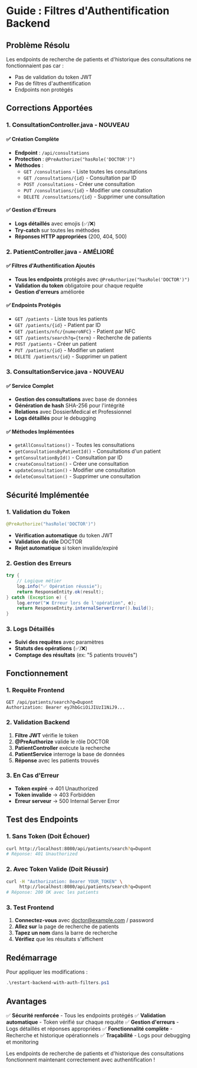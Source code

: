 # Guide : Filtres d'Authentification Backend

## Problème Résolu

Les endpoints de recherche de patients et d'historique des consultations ne fonctionnaient pas car :
- Pas de validation du token JWT
- Pas de filtres d'authentification
- Endpoints non protégés

## Corrections Apportées

### 1. ConsultationController.java - NOUVEAU

#### ✅ Création Complète
- **Endpoint** : `/api/consultations`
- **Protection** : `@PreAuthorize("hasRole('DOCTOR')")`
- **Méthodes** :
  - `GET /consultations` - Liste toutes les consultations
  - `GET /consultations/{id}` - Consultation par ID
  - `POST /consultations` - Créer une consultation
  - `PUT /consultations/{id}` - Modifier une consultation
  - `DELETE /consultations/{id}` - Supprimer une consultation

#### ✅ Gestion d'Erreurs
- **Logs détaillés** avec emojis (✅/❌)
- **Try-catch** sur toutes les méthodes
- **Réponses HTTP appropriées** (200, 404, 500)

### 2. PatientController.java - AMÉLIORÉ

#### ✅ Filtres d'Authentification Ajoutés
- **Tous les endpoints** protégés avec `@PreAuthorize("hasRole('DOCTOR')")`
- **Validation du token** obligatoire pour chaque requête
- **Gestion d'erreurs** améliorée

#### ✅ Endpoints Protégés
- `GET /patients` - Liste tous les patients
- `GET /patients/{id}` - Patient par ID
- `GET /patients/nfc/{numeroNFC}` - Patient par NFC
- `GET /patients/search?q={term}` - Recherche de patients
- `POST /patients` - Créer un patient
- `PUT /patients/{id}` - Modifier un patient
- `DELETE /patients/{id}` - Supprimer un patient

### 3. ConsultationService.java - NOUVEAU

#### ✅ Service Complet
- **Gestion des consultations** avec base de données
- **Génération de hash** SHA-256 pour l'intégrité
- **Relations** avec DossierMedical et Professionnel
- **Logs détaillés** pour le debugging

#### ✅ Méthodes Implémentées
- `getAllConsultations()` - Toutes les consultations
- `getConsultationsByPatientId()` - Consultations d'un patient
- `getConsultationById()` - Consultation par ID
- `createConsultation()` - Créer une consultation
- `updateConsultation()` - Modifier une consultation
- `deleteConsultation()` - Supprimer une consultation

## Sécurité Implémentée

### 1. Validation du Token
```java
@PreAuthorize("hasRole('DOCTOR')")
```
- **Vérification automatique** du token JWT
- **Validation du rôle** DOCTOR
- **Rejet automatique** si token invalide/expiré

### 2. Gestion des Erreurs
```java
try {
    // Logique métier
    log.info("✅ Opération réussie");
    return ResponseEntity.ok(result);
} catch (Exception e) {
    log.error("❌ Erreur lors de l'opération", e);
    return ResponseEntity.internalServerError().build();
}
```

### 3. Logs Détaillés
- **Suivi des requêtes** avec paramètres
- **Statuts des opérations** (✅/❌)
- **Comptage des résultats** (ex: "5 patients trouvés")

## Fonctionnement

### 1. Requête Frontend
```
GET /api/patients/search?q=Dupont
Authorization: Bearer eyJhbGciOiJIUzI1NiJ9...
```

### 2. Validation Backend
1. **Filtre JWT** vérifie le token
2. **@PreAuthorize** valide le rôle DOCTOR
3. **PatientController** exécute la recherche
4. **PatientService** interroge la base de données
5. **Réponse** avec les patients trouvés

### 3. En Cas d'Erreur
- **Token expiré** → 401 Unauthorized
- **Token invalide** → 403 Forbidden
- **Erreur serveur** → 500 Internal Server Error

## Test des Endpoints

### 1. Sans Token (Doit Échouer)
```bash
curl http://localhost:8080/api/patients/search?q=Dupont
# Réponse: 401 Unauthorized
```

### 2. Avec Token Valide (Doit Réussir)
```bash
curl -H "Authorization: Bearer YOUR_TOKEN" \
     http://localhost:8080/api/patients/search?q=Dupont
# Réponse: 200 OK avec les patients
```

### 3. Test Frontend
1. **Connectez-vous** avec doctor@example.com / password
2. **Allez sur** la page de recherche de patients
3. **Tapez un nom** dans la barre de recherche
4. **Vérifiez** que les résultats s'affichent

## Redémarrage

Pour appliquer les modifications :
```powershell
.\restart-backend-with-auth-filters.ps1
```

## Avantages

✅ **Sécurité renforcée** - Tous les endpoints protégés
✅ **Validation automatique** - Token vérifié sur chaque requête
✅ **Gestion d'erreurs** - Logs détaillés et réponses appropriées
✅ **Fonctionnalité complète** - Recherche et historique opérationnels
✅ **Traçabilité** - Logs pour debugging et monitoring

Les endpoints de recherche de patients et d'historique des consultations fonctionnent maintenant correctement avec authentification ! 